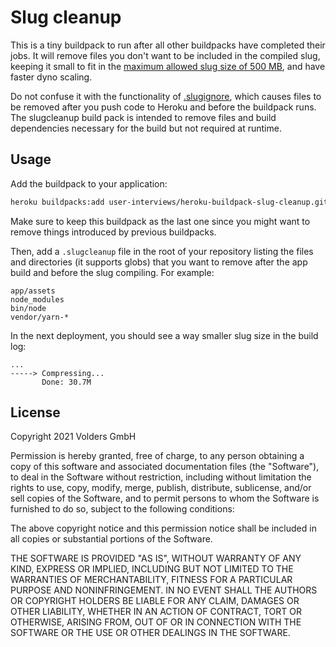# Slug cleanup

This is a tiny buildpack to run after all other buildpacks have completed their jobs. It will remove files you don't want to be included in the compiled slug, keeping it small to fit in the [maximum allowed slug size of 500 MB](https://devcenter.heroku.com/articles/slug-compiler#slug-size), and have faster dyno scaling.

Do not confuse it with the functionality of [.slugignore](https://devcenter.heroku.com/articles/slug-compiler#ignoring-files-with-slugignore), which causes files to be removed after you push code to Heroku and before the buildpack runs. The slugcleanup build pack is intended to remove files and build dependencies necessary for the build but not required at runtime.

## Usage

Add the buildpack to your application:

```bash
heroku buildpacks:add user-interviews/heroku-buildpack-slug-cleanup.git
```

Make sure to keep this buildpack as the last one since you might want to remove things introduced by previous buildpacks.

Then, add a `.slugcleanup` file in the root of your repository listing the files and directories (it supports globs) that you want to remove after the app build and before the slug compiling. For example:

```
app/assets
node_modules
bin/node
vendor/yarn-*
```

In the next deployment, you should see a way smaller slug size in the build log:

```
...
-----> Compressing...
       Done: 30.7M
```

## License

Copyright 2021 Volders GmbH

Permission is hereby granted, free of charge, to any person obtaining a copy of this software and associated documentation files (the "Software"), to deal in the Software without restriction, including without limitation the rights to use, copy, modify, merge, publish, distribute, sublicense, and/or sell copies of the Software, and to permit persons to whom the Software is furnished to do so, subject to the following conditions:

The above copyright notice and this permission notice shall be included in all copies or substantial portions of the Software.

THE SOFTWARE IS PROVIDED "AS IS", WITHOUT WARRANTY OF ANY KIND, EXPRESS OR IMPLIED, INCLUDING BUT NOT LIMITED TO THE WARRANTIES OF MERCHANTABILITY, FITNESS FOR A PARTICULAR PURPOSE AND NONINFRINGEMENT. IN NO EVENT SHALL THE AUTHORS OR COPYRIGHT HOLDERS BE LIABLE FOR ANY CLAIM, DAMAGES OR OTHER LIABILITY, WHETHER IN AN ACTION OF CONTRACT, TORT OR OTHERWISE, ARISING FROM, OUT OF OR IN CONNECTION WITH THE SOFTWARE OR THE USE OR OTHER DEALINGS IN THE SOFTWARE.
